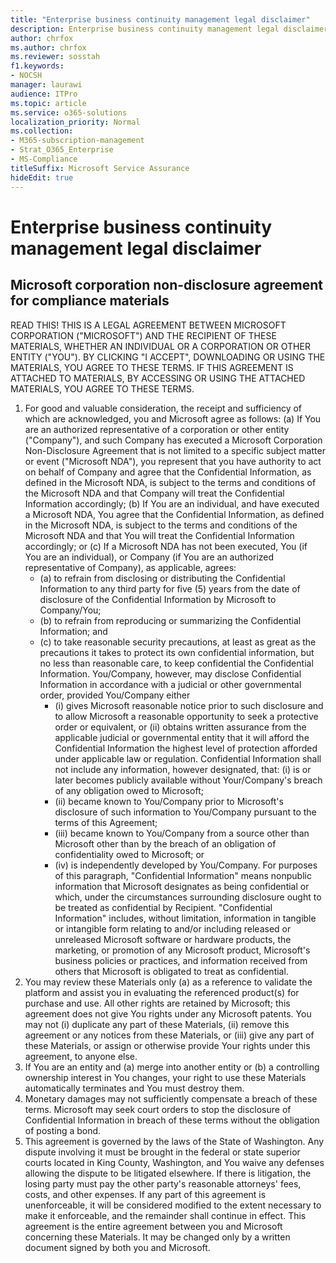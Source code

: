 ```yaml
---
title: "Enterprise business continuity management legal disclaimer"
description: Enterprise business continuity management legal disclaimer
author: chrfox
ms.author: chrfox
ms.reviewer: sosstah
f1.keywords:
- NOCSH
manager: laurawi
audience: ITPro
ms.topic: article
ms.service: o365-solutions
localization_priority: Normal
ms.collection: 
- M365-subscription-management
- Strat_O365_Enterprise
- MS-Compliance
titleSuffix: Microsoft Service Assurance
hideEdit: true
---
```


# Enterprise business continuity management legal disclaimer

## Microsoft corporation non-disclosure agreement for compliance materials

READ THIS! THIS IS A LEGAL AGREEMENT BETWEEN MICROSOFT CORPORATION ("MICROSOFT") AND THE RECIPIENT OF THESE MATERIALS, WHETHER AN INDIVIDUAL OR A CORPORATION OR OTHER ENTITY ("YOU"). BY CLICKING "I ACCEPT", DOWNLOADING OR USING THE MATERIALS, YOU AGREE TO THESE TERMS. IF THIS AGREEMENT IS ATTACHED TO MATERIALS, BY ACCESSING OR USING THE ATTACHED MATERIALS, YOU
AGREE TO THESE TERMS.

1. For good and valuable consideration, the receipt and sufficiency of which are acknowledged, you and Microsoft agree as follows: (a) If You are an authorized representative of a corporation or other entity ("Company"), and such Company has executed a Microsoft Corporation Non-Disclosure Agreement that is not limited to a specific subject matter or event ("Microsoft NDA"), you represent that you have authority to act on behalf of Company and agree that the Confidential Information, as defined in the Microsoft NDA, is subject to the terms and  conditions of the Microsoft NDA and that Company will treat the Confidential Information accordingly; (b) If You are an individual, and have executed a  Microsoft NDA, You agree that the Confidential Information, as defined in the Microsoft NDA, is subject to the terms and conditions of the Microsoft NDA and  that You will treat the Confidential Information accordingly; or (c) If a Microsoft NDA has not been executed, You (if You are an individual), or Company (if You are an authorized representative of Company), as applicable, agrees: 
    - (a) to refrain from disclosing or distributing the Confidential Information to any third party for five (5) years from the date of disclosure of the Confidential Information by Microsoft to Company/You; 
    - (b) to refrain from reproducing or summarizing the  Confidential Information; and 
    - (c) to take reasonable security precautions, at least as great as the precautions it takes to protect its own confidential information, but no less than reasonable care, to keep confidential the Confidential Information. You/Company, however, may disclose Confidential Information in  accordance with a judicial or other governmental order, provided You/Company either 
        - (i) gives Microsoft reasonable notice prior to such disclosure and to allow  Microsoft a reasonable opportunity to seek a protective order or equivalent, or (ii) obtains written assurance from the applicable judicial or governmental entity  that it will afford the Confidential Information the highest level of protection afforded under applicable law or regulation. Confidential Information shall not include any information, however designated, that: (i) is or later becomes publicly available without Your/Company's breach of any obligation owed to  Microsoft; 
        - (ii) became known to You/Company prior to Microsoft's disclosure of such information to You/Company pursuant to the terms of this Agreement;
        - (iii) became known to You/Company from a source other than Microsoft other than by the breach of an obligation of confidentiality owed to Microsoft; or
        - (iv) is  independently developed by You/Company. For purposes of this paragraph, "Confidential Information" means nonpublic information that Microsoft designates as being confidential or which, under the circumstances surrounding disclosure ought to be treated as confidential by Recipient. "Confidential Information" includes, without limitation, information in tangible or intangible form relating to and/or including released or unreleased Microsoft software or hardware  products, the marketing, or promotion of any Microsoft product, Microsoft's business policies or practices, and information received from others that Microsoft is obligated to treat as confidential.
2. You may review these Materials only (a) as a reference to validate the platform and assist you in evaluating the referenced product(s) for purchase and use. All other rights are retained by Microsoft; this agreement does not give You rights under any Microsoft patents. You may not (i) duplicate any part of these Materials, (ii) remove this agreement or any notices from these Materials, or (iii) give any part of these Materials, or assign or otherwise provide Your rights under this agreement, to anyone else. 
3. If You are an entity and (a) merge into another entity or (b) a controlling ownership interest in You changes, your right to use these Materials automatically terminates and You must destroy them. 
4. Monetary damages may not sufficiently compensate a breach of these terms.  Microsoft may seek court orders to stop the disclosure of Confidential Information in breach of these terms without the obligation of posting a bond.  
5. This agreement is governed by the laws of the State of Washington. Any dispute involving it must be brought in the federal or state superior courts located in King County, Washington, and You waive any defenses allowing the dispute to be litigated elsewhere. If there is litigation, the losing party must pay the other party's reasonable attorneys' fees, costs, and other expenses. If any part of this agreement is unenforceable, it will be considered modified to the extent necessary to make it enforceable, and the remainder shall continue in effect. This agreement is the entire agreement between you and Microsoft concerning these Materials. It may be changed only by a written document signed by both you and Microsoft.
